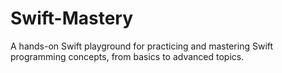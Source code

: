 # Swift-Mastery
A hands-on Swift playground for practicing and mastering Swift programming concepts, from basics to advanced topics.
